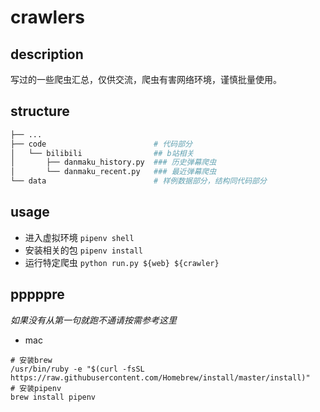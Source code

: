 # crawlers
## description
写过的一些爬虫汇总，仅供交流，爬虫有害网络环境，谨慎批量使用。

## structure
```python
├── ...
├── code                        # 代码部分
│   └── bilibili                ## b站相关
│       ├── danmaku_history.py  ### 历史弹幕爬虫
│       └── danmaku_recent.py   ### 最近弹幕爬虫
└── data                        # 样例数据部分，结构同代码部分
```

## usage
- 进入虚拟环境
`pipenv shell`
- 安装相关的包
`pipenv install`
- 运行特定爬虫
`python run.py ${web} ${crawler}`


## pppppre
*如果没有从第一句就跑不通请按需参考这里*
- mac
```shell
# 安装brew
/usr/bin/ruby -e "$(curl -fsSL https://raw.githubusercontent.com/Homebrew/install/master/install)"
# 安装pipenv
brew install pipenv
```


